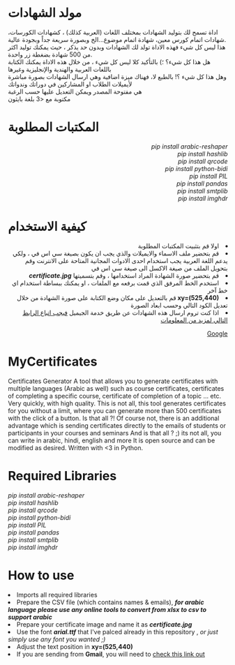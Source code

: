 # مولد الشهادات
اداة تسمح لك بتوليد الشهادات بمختلف اللغات (العربية كذلك) ، كشهادات الكورسات، شهادات اتمام كورس معين، شهادة اتمام موضوع...الخ وبصورة سريعة جداً وبجودة عالية. <br/>
هذا ليس كل شيء فهذه الاداة تولد لك الشهادات وبدون حد يذكر ، حيث يمكنك توليد اكثر من 500 شهادة بضغطة زر واحدة. <br/>
هل هذا كل شيء؟ ؛) بالتأكيد كلا ليس كل شيء ، من خلال هذه الاداة يمكنك الكتابة باللغات العربية والهندية والإنجليزية وغيرها  <br/>
وهل هذا كل شيء ؟! بالطبع لا، فهناك ميزة اضافية وهي ارسال الشهادات بصورة مباشرة لأيميلات الطلاب او المشاركين في دوراتك وندواتك <br/>
هي مفتوحة المصدر ويمكن التعديل عليها حسب الرغبة <br/> 
مكتوبة مع <3 بلغة بايثون <br/>

# المكتبات المطلوبة
<div align='right'>
<i> pip install arabic-reshaper </i><br/>
<i> pip install hashlib </i><br/>
<i> pip install qrcode </i><br/>
<i> pip install python-bidi </i><br/>
<i> pip install PIL </i><br/>
<i> pip install pandas </i><br/>
<i> pip install smtplib </i><br/>
<i> pip install imghdr </i><br/>
</div>

# كيفية الاستخدام

<div align='right' dir='rtl'>
<li>اولا قم بتثبيت المكتبات المطلوبة</li>
<li>قم بتحضير ملف الاسماء والايميلات والذي يجب ان يكون بصيغة سي اس في ، ولكي يدعم اللغة العربية يجب استخدام احدى الادوات المجانية المتاحة على الانترنت  وقم بتحويل الملف من صيغة الاكسل الى صيغة سي اس في</li>
<li>قم بتحضير صورة الشهادة المراد استخدامها ، وقم بتسميتها <b><i>certificate.jpg</i></b> </li>
<li> استخدم الخط المرفق الذي قمت برفعه مع الملفات ، او يمكنك ببساطة استخدام اي خط آخر
<li><b> xy=(525,440) </b> قم بالتعديل على مكان وضع الكتابة على صورة الشهادة من خلال تعديل الكود التالي وحسب ابعاد الصورة</li>
<li>اذا كنت تروم ارسال هذه الشهادات عن طريق خدمة الجيميل 
<a href='https://stackoverflow.com/questions/16512592/login-credentials-not-working-with-gmail-smtp' alt='stackoverflow'>فيجب اتباع الرابط التالي لمزيد من المعلومات</a> </li>


<a href='https://www.google.com' alt='google'>Google</a>
</div>

# MyCertificates
Certificates Generator A tool that allows you to generate certificates with multiple languages (Arabic as well) such as course certificates, certificates of completing a specific course, certificate of completion of a topic ... etc. Very quickly, with high quality. 
This is not all, this tool generates certificates for you without a limit, where you can generate more than 500 certificates with the click of a button.
Is that all ?! Of course not, there is an additional advantage which is sending certificates directly to the emails of students or participants in your courses and seminars 
And is that all ? ;) its not all, you can write in arabic, hindi, english and more
It is open source and can be modified as desired.
Written with &lt;3 in Python.

# Required Libraries
<i> pip install arabic-reshaper </i><br/>
<i> pip install hashlib </i><br/>
<i> pip install qrcode </i><br/>
<i> pip install python-bidi </i><br/>
<i> pip install PIL </i><br/>
<i> pip install pandas </i><br/>
<i> pip install smtplib </i><br/>
<i> pip install imghdr </i><br/>


# How to use
<li>Imports all required libraries</li>
<li>Prepare the CSV file (which contains names & emails), <b><i>for arabic language please use any online tools to convert from xlsx to csv to support arabic</i></b></li>
<li>Prepare your certificate image and name it as <b><i>certificate.jpg</i></b> </li>
<li>Use the font <b><i>arial.ttf</i></b> that I've palced already in this repository , <i> or just simply use any font you wanted ;) </i> </li>
<li>Adjust the text position in <b> xy=(525,440) </b></li>
<li>If you are sending from <b>Gmail</b>, you will need to <a href='https://stackoverflow.com/questions/16512592/login-credentials-not-working-with-gmail-smtp' alt='stackoverflow'>check this link out</a> </li>
